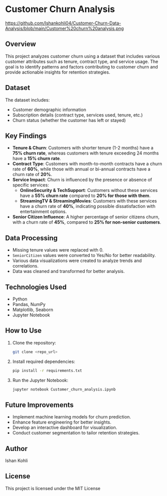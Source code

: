 # Customer Churn Analysis

https://github.com/Ishankohli04/Customer-Churn-Data-Analysis/blob/main/Customer%20churn%20analysis.png




## Overview

This project analyzes customer churn using a dataset that includes various customer attributes such as tenure, contract type, and service usage. The goal is to identify patterns and factors contributing to customer churn and provide actionable insights for retention strategies.

## Dataset

The dataset includes:

- Customer demographic information
- Subscription details (contract type, services used, tenure, etc.)
- Churn status (whether the customer has left or stayed)

## Key Findings

- **Tenure & Churn**: Customers with shorter tenure (1-2 months) have a **75% churn rate**, whereas customers with tenure exceeding 24 months have a **15% churn rate**.
- **Contract Type**: Customers with month-to-month contracts have a churn rate of **60%**, while those with annual or bi-annual contracts have a churn rate of **20%**.
- **Service Impact**: Churn is influenced by the presence or absence of specific services:
  - **OnlineSecurity & TechSupport**: Customers without these services have a **55% churn rate** compared to **20% for those with them**.
  - **StreamingTV & StreamingMovies**: Customers with these services have a churn rate of **40%**, indicating possible dissatisfaction with entertainment options.
- **Senior Citizen Influence**: A higher percentage of senior citizens churn, with a churn rate of **45%**, compared to **25% for non-senior customers**.

## Data Processing

- Missing tenure values were replaced with 0.
- `SeniorCitizen` values were converted to Yes/No for better readability.
- Various data visualizations were created to analyze trends and correlations.
- Data was cleaned and transformed for better analysis.

## Technologies Used

- Python
- Pandas, NumPy
- Matplotlib, Seaborn
- Jupyter Notebook

## How to Use

1. Clone the repository:
   ```sh
   git clone <repo_url>
   ```
2. Install required dependencies:
   ```sh
   pip install -r requirements.txt
   ```
3. Run the Jupyter Notebook:
   ```sh
   jupyter notebook Customer_churn_analysis.ipynb
   ```

## Future Improvements

- Implement machine learning models for churn prediction.
- Enhance feature engineering for better insights.
- Develop an interactive dashboard for visualization.
- Conduct customer segmentation to tailor retention strategies.

## Author

Ishan Kohli

## License

This project is licensed under the MIT License
